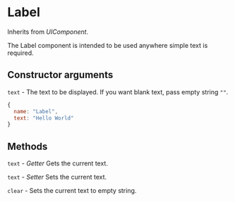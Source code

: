# Label

Inherits from _UIComponent_.

The Label component is intended to be used anywhere simple text is required.

## Constructor arguments

`text` - The text to be displayed. If you want blank text, pass empty string `""`.

```js
{
  name: "Label",
  text: "Hello World"
}
```

## Methods

`text` - _Getter_ Gets the current text.

`text` - _Setter_ Sets the current text.

`clear` - Sets the current text to empty string.
